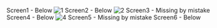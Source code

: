 Screen1 - Below
![1](https://github.com/user-attachments/assets/ec878fe0-3a6a-4a6c-8cb8-67b67de84f2a)
Screen2 - Below
![2](https://github.com/user-attachments/assets/b8cf020c-7baf-49c6-8536-62f0c61093e9)
Screen3 - Missing by mistake
Screen4 - Below
![4](https://github.com/user-attachments/assets/326703a4-11fb-4701-9a7c-08c1bf86a805)
Screen5 - Missing by mistake
Screen6 - Below
